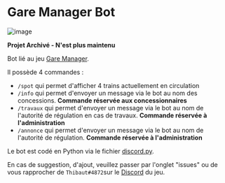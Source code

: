 # Gare Manager Bot
 ![image](https://user-images.githubusercontent.com/59665309/204164199-3033077f-4f17-4a44-8a27-79e0f1a75b14.png)

**Projet Archivé - N'est plus maintenu**

Bot lié au jeu [Gare Manager](https://gare-manager.fr/dashboard.php).

Il possède 4 commandes :
- `/spot` qui permet d'afficher 4 trains actuellement en circulation
- `/info` qui permet d'envoyer un message via le bot au nom des concessions. **Commande réservée aux concessionnaires**
- `/travaux` qui permet d'envoyer un message via le bot au nom de l'autorité de régulation en cas de travaux. **Commande réservée à l'administration**
- `/annonce` qui permet d'envoyer un message via le bot au nom de l'autorité de régulation. **Commande réservée à l'administration**

Le bot est codé en Python via le fichier [discord.py](https://github.com/Rapptz/discord.py).

En cas de suggestion, d'ajout, veuillez passer par l'onglet "issues" ou de vous rapprocher de `Thibaut#4872`sur le [Discord](https://discord.gg/pxMcdamMzA) du jeu.









